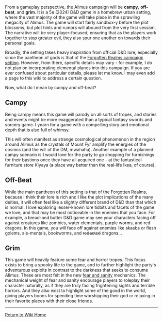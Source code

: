 From a gameplay perspective, the Alimus campaign will be **campy**, **off-beat**, and **grim**. It is a 5e (2024) D&D game in a homebrew urban setting, where the vast majority of the game will take place in the sprawling megacity of Alimus. The game will start fairly sandbox-y before the plot blossoms, but plot hints and rumors will abound from the very first session. The narrative will be very player-focused, ensuring that as the players work together to stop greater evil, they also spur one another on towards their personal goals. 

Broadly, the setting takes heavy inspiration from official D&D lore, especially since the pantheon of gods is that of the [Forgotten Realms campaign setting](https://www.dndbeyond.com/sources/dnd/basic-rules-2014/appendix-b-gods-of-the-multiverse?srsltid=AfmBOoqfrFAT4wT10XmkLzgnRRz0N83vvGOXSFRp8TDLmMqeyYgBk55Q#DeitiesoftheForgottenRealms). However, from there, specific details may vary - for example, I do not plan on incorporating elemental planes into this campaign. If you are ever confused about particular details, please let me know. I may even add a page to this wiki to address a certain question.

Now, what do I mean by campy and off-beat?

## Campy
Being campy means this game will parody on all sorts of tropes, and stories and events might be more exaggerated than a typical fantasy swords and sorcery game. I yearn for a game with a compelling story and emotional depth that is also full of whimsy. 

This will often manifest as strange cosmological phenomenon in the region around Alimus as the crystals of Mount Fyr amplify the energies of the cosmos (and the will of the DM, mwahaha). Another example of a planned campy scenario is I would love for the party to go shopping for furnishings for their bastions once they have all acquired one - at the fantastical furniture store Kiyaya (a place way better than the real-life Ikea, of course).

## Off-Beat
While the main pantheon of this setting is that of the Forgotten Realms, because I think their lore is rich and I like the plot implications of the many deities, it will often feel like a slightly different brand of D&D than that which is normal. I love exploring lesser-known lore tidbits and facets of the game we love, and that may be most noticeable in the enemies that you face. 
For example, a bread-and butter D&D game may see your characters facing off against creatures like zombies, water elementals, purple worms, and red dragons. In this game, you will face off against enemies like skaabs or flesh golems, ale-mentals, bookworms, and ~~redacted~~ dragons...

## Grim
This game will heavily feature some fear and horror tropes. This focus exists to bring a spooky life to the game, and to further highlight the party's adventurous exploits in contrast to the darkness that seeks to consume Alimus. These are most felt in the new [fear and sanity](https://isaaclepley.github.io/Alimus-Public/fear-and-sanity.html) mechanics. The mechanical weight of fear and sanity encourage players to roleplay their character naturally, as if they are truly facing frightening sights and terrible horrors. And they also exist to highlight some of the good in the world, giving players boons for spending time worshipping their god or relaxing in their favorite places with their close friends.

***
[Return to Wiki Home](https://isaaclepley.github.io/Alimus-Public)
